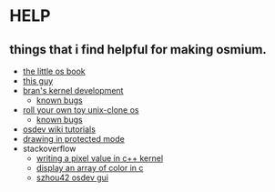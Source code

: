 # HELP
things that i find helpful for making osmium.
---

* [the little os book](http://littleosbook.github.io)
* [this guy](https://arjunsreedharan.org/post/99370248137/kernels-201-lets-write-a-kernel-with-keyboard)
* [bran's kernel development](http://www.osdever.net/bkerndev/Docs/title.htm)
    - [known bugs](https://wiki.osdev.org/Bran%27s_Known_Bugs)
* [roll your own toy unix-clone os](http://www.jamesmolloy.co.uk/tutorial_html/)
    - [known bugs](https://wiki.osdev.org/James_Molloy%27s_Tutorial_Known_Bugs)
* [osdev wiki tutorials](https://wiki.osdev.org/Tutorials)
* [drawing in protected mode](https://wiki.osdev.org/Drawing_In_Protected_Mode)
* stackoverflow
    - [writing a pixel value in c++ kernel](https://stackoverflow.com/questions/49201289/writing-a-pixel-value-in-c-kernel)
    - [display an array of color in c](https://stackoverflow.com/questions/21660815/display-an-array-of-color-in-c)
    - [szhou42 osdev gui](https://github.com/szhou42/osdev/tree/master/src/kernel/gui)
